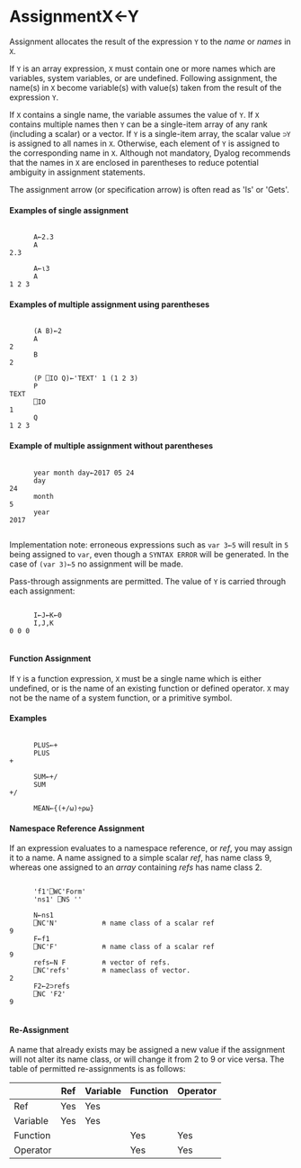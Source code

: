 




<h1 class="heading"><span class="name">Assignment</span><span class="command">X←Y</span></h1>

Assignment  allocates the result of the expression `Y` to the *name* or *names* in `X`.


If `Y` is an array expression, `X` must contain one or more names which are variables, system variables, or are undefined. Following assignment, the name(s) in `X` become variable(s) with value(s) taken from the result of the expression `Y`.


If `X` contains a single name, the variable assumes the value of `Y`. If `X` contains multiple names then `Y` can be a single-item array of any rank (including a scalar) or  a vector. If `Y` is a single-item array, the scalar value `⊃Y` is assigned to all names in `X`. Otherwise, each element of `Y` is assigned to the corresponding name in `X`.  Although not mandatory, Dyalog recommends that the names in `X` are enclosed in parentheses to reduce potential ambiguity in assignment statements.


The assignment arrow (or specification arrow) is often read as 'Is' or 'Gets'.


#### Examples of single assignment
```apl

      A←2.3
      A
2.3

      A←⍳3
      A
1 2 3
```

#### Examples of multiple assignment using parentheses
```apl

      (A B)←2
      A
2
      B
2

      (P ⎕IO Q)←'TEXT' 1 (1 2 3)
      P
TEXT
      ⎕IO
1
      Q
1 2 3
```

#### Example of multiple assignment without parentheses
```apl

      year month day←2017 05 24
      day
24
      month
5
      year
2017			
			
```


Implementation note: erroneous expressions such as `var 3←5` will result in `5` being assigned to `var`, even though a `SYNTAX ERROR` will be generated. In the case of `(var 3)←5` no assignment will be made.





Pass-through assignments are permitted. The value of `Y` is carried through each assignment:
```apl

      I←J←K←0
      I,J,K
0 0 0
			

```

#### Function Assignment


If `Y` is a function expression, `X` must be a single name which is either undefined, or is the name of an existing function or defined operator. `X` may not be the name of a system function, or a primitive symbol.

#### Examples
```apl

      PLUS←+
      PLUS
+

      SUM←+/
      SUM
+/

      MEAN←{(+/⍵)÷⍴⍵}

```

#### Namespace Reference Assignment


If an expression evaluates to a namespace reference, or *ref*, you may assign it to a name. A name assigned to a simple scalar *ref*, has name class 9, whereas one assigned to an *array* containing *refs* has name class 2.
```apl

      'f1'⎕WC'Form'
      'ns1' ⎕NS ''

      N←ns1
      ⎕NC'N'           ⍝ name class of a scalar ref
9
      F←f1
      ⎕NC'F'           ⍝ name class of a scalar ref
9
      refs←N F         ⍝ vector of refs.
      ⎕NC'refs'        ⍝ nameclass of vector.
2
      F2←2⊃refs
      ⎕NC 'F2'
9
		
```

#### Re-Assignment


A name that already exists may be assigned a new value if the assignment will not alter its name class, or will change it from 2 to 9 or vice versa. The table of permitted re-assignments is as follows:


|  | Ref | Variable | Function | Operator |
| --- | --- | --- | --- | ---  |
| Ref | Yes | Yes |  |  |
| Variable | Yes | Yes |  |  |
| Function |  |  | Yes | Yes |
| Operator |  |  | Yes | Yes |


